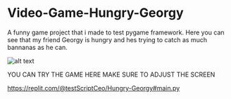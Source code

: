 # Video-Game-Hungry-Georgy

A funny game project that i made to test pygame framework. 
Here you can see that my friend Georgy is hungry and hes trying to catch as much bannanas as he can.

![alt text](https://cdn.discordapp.com/attachments/983670671647313930/997974575855960144/hungry_georgy.gif)

YOU CAN TRY THE GAME HERE MAKE SURE TO ADJUST THE SCREEN

https://replit.com/@testScriptCeo/Hungry-Georgy#main.py
